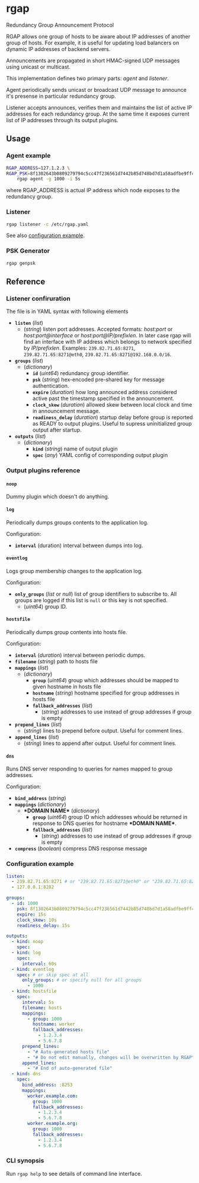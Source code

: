 rgap
====

Redundancy Group Announcement Protocol

RGAP allows one group of hosts to be aware about IP addresses of another group of hosts. For example, it is useful for updating load balancers on dynamic IP addresses of backend servers.

Announcements are propagated in short HMAC-signed UDP messages using unicast or multicast.

This implementation defines two primary parts: *agent* and *listener*.

Agent periodically sends unicast or broadcast UDP message to announce it's presense in particular redundancy group.

Listener accepts announces, verifies them and maintains the list of active IP addresses for each redundancy group. At the same time it exposes current list of IP addresses through its output plugins.

## Usage

### Agent example

```sh
RGAP_ADDRESS=127.1.2.3 \
RGAP_PSK=8f1302643b0809279794c5cc47f236561d7442b85d748bd7d1a58adfbe9ff431 \
    rgap agent -g 1000 -i 5s
```

where RGAP\_ADDRESS is actual IP address which node exposes to the redundancy group.

### Listener

```sh
rgap listener -c /etc/rgap.yaml
```

See also [configuration example](#configuration-example).

### PSK Generator

```sh
rgap genpsk
```

## Reference

### Listener confiruration

The file is in YAML syntax with following elements

* **`listen`** (_list_)
    * (_string_) listen port addresses. Accepted formats: _host:port_ or _host:port@interface_ or _host:port@IP/prefixlen_. In later case rgap will find an interface with IP address which belongs to network specified by _IP/prefixlen_. Examples: `239.82.71.65:8271`, `239.82.71.65:8271@eth0`, `239.82.71.65:8271@192.168.0.0/16`.
* **`groups`** (_list_)
    * (_dictionary_)
        * **`id`** (_uint64_) redundancy group identifier.
        * **`psk`** (_string_) hex-encoded pre-shared key for message authentication.
        * **`expire`** (_duration_) how long announced address considered active past the timestamp specified in the announcement.
        * **`clock_skew`** (_duration_) allowed skew between local clock and time in announcement message.
        * **`readiness_delay`** (_duration_) startup delay before group is reported as READY to output plugins. Useful to supress uninitialized group output after startup.
* **`outputs`** (_list_)
    * (_dictionary_)
        * **`kind`** (_string_) name of output plugin
        * **`spec`** (_any_) YAML config of corresponding output plugin

### Output plugins reference

#### `noop`

Dummy plugin which doesn't do anything.

#### `log`

Periodically dumps groups contents to the application log.

Configuration:

* **`interval`** (duration) interval between dumps into log.

#### `eventlog`

Logs group membership changes to the application log.

Configuration:

* **`only_groups`** (_list_ or _null_) list of group identifiers to subscribe to. All groups are logged if this list is `null` or this key is not specified.
    * (_uint64_) group ID.

#### `hostsfile`

Periodically dumps group contents into hosts file.

Configuration:

* **`interval`** (_duration_) interval between periodic dumps.
* **`filename`** (_string_) path to hosts file
* **`mappings`** (_list_)
    * (_dictionary_)
        * **`group`** (_uint64_) group which addresses should be mapped to given hostname in hosts file
        * **`hostname`** (_string_) hostname specified for group addresses in hosts file
        * **`fallback_addresses`** (_list_)
            * (_string_) addresses to use instead of group addresses if group is empty
* **`prepend_lines`** (_list_)
    * (_string_) lines to prepend before output. Useful for comment lines.
* **`append_lines`** (_list_)
    * (_string_) lines to append after output. Useful for comment lines.

#### `dns`

Runs DNS server responding to queries for names mapped to group addresses.

Configuration:

* **`bind_address`** (_string_)
* **`mappings`** (_dictionary_)
    * **\*DOMAIN NAME\*** (_dictionary_)
        * **`group`** (_uint64_) group ID which addresses whould be returned in response to DNS queries for hostname **\*DOMAIN NAME\***.
        * **`fallback_addresses`** (_list_)
            * (_string_) addresses to use instead of group addresses if group is empty
* **`compress`** (_boolean_) compress DNS response message

### Configuration example

```yaml
listen:
  - 239.82.71.65:8271 # or "239.82.71.65:8271@eth0" or "239.82.71.65:8271@192.168.0.0/16"
  - 127.0.0.1:8282

groups:
  - id: 1000
    psk: 8f1302643b0809279794c5cc47f236561d7442b85d748bd7d1a58adfbe9ff431
    expire: 15s
    clock_skew: 10s
    readiness_delay: 15s

outputs:
  - kind: noop
    spec:
  - kind: log
    spec:
      interval: 60s
  - kind: eventlog
    spec: # or skip spec at all
      only_groups: # or specify null for all groups
        - 1000
  - kind: hostsfile
    spec:
      interval: 5s
      filename: hosts
      mappings:
        - group: 1000
          hostname: worker
          fallback_addresses:
            - 1.2.3.4
            - 5.6.7.8
      prepend_lines:
        - "# Auto-generated hosts file"
        - "# Do not edit manually, changes will be overwritten by RGAP"
      append_lines:
        - "# End of auto-generated file"
  - kind: dns
    spec:
      bind_address: :8253
      mappings:
        worker.example.com:
          group: 1000
          fallback_addresses:
            - 1.2.3.4
            - 5.6.7.8
        worker.example.org:
          group: 1000
          fallback_addresses:
            - 1.2.3.4
            - 5.6.7.8

```
 
### CLI synopsis

Run `rgap help` to see details of command line interface.
